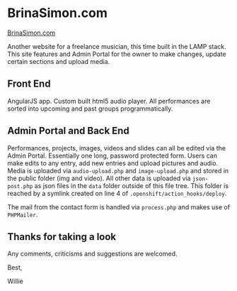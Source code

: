 # BrinaSimon.com

[BrinaSimon.com](http://www.brinasimon.com/)

Another website for a freelance musician, this time built in the LAMP stack. This site features and Admin Portal for the owner to make changes, update certain sections and upload media.

## Front End

AngularJS app. Custom built html5 audio player. All performances are sorted into upcoming and past groups programmatically.

## Admin Portal and Back End

Performances, projects, images, videos and slides can all be edited via the Admin Portal. Essentially one long, password protected form. Users can make edits to any entry, add new entries and upload pictures and audio. Media is uploaded via `audio-upload.php` and `image-upload.php` and stored in the public folder (img and video). All other data is uploaded via `json-post.php` as json files in the `data` folder outside of this file tree. This folder is reached by a symlink created on line 4 of `.openshift/action_hooks/deploy`.

The mail from the contact form is handled via `process.php` and makes use of `PHPMailer`.

## Thanks for taking a look

Any comments, criticisms and suggestions are welcomed.

Best,

Willie